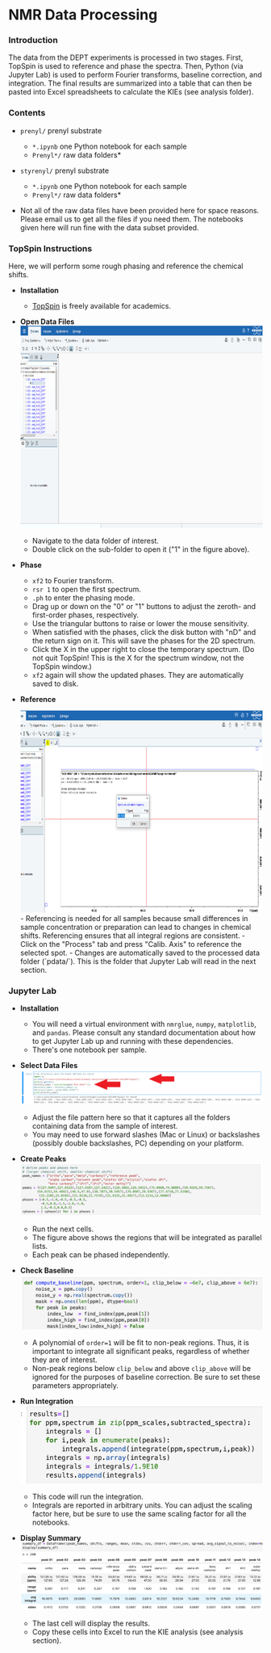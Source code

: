 # NMR Data Processing

### Introduction

The data from the DEPT experiments is processed in two stages.  First, TopSpin is used to reference and phase the spectra.  Then, Python (via Jupyter Lab) is used to perform Fourier transforms, baseline correction, and integration.  The final results are summarized into a table that can then be pasted into Excel spreadsheets to calculate the KIEs (see analysis folder).

### Contents

- `prenyl/` prenyl substrate
	- `*.ipynb` one Python notebook for each sample
	- `Prenyl*/` raw data folders*
	
- `styrenyl/` prenyl substrate
	- `*.ipynb` one Python notebook for each sample
	- `Prenyl*/` raw data folders*

* Not all of the raw data files have been provided here for space reasons.  Please email us to get all the files if you need them.  The notebooks given here will run fine with the data subset provided.

### TopSpin Instructions

Here, we will perform some rough phasing and reference the chemical shifts.

- __Installation__
	- [TopSpin](https://www.bruker.com/protected/en/services/software-downloads/nmr/nmr-topspin-license-for-academia.html) is freely available for academics.

- __Open Data Files__
	<img src="../img/processing1.png" height=400>
	- Navigate to the data folder of interest.
	- Double click on the sub-folder to open it ("1" in the figure above).

- __Phase__
	- `xf2` to Fourier transform.
	- `rsr 1` to open the first spectrum.
	- `.ph` to enter the phasing mode.
	- Drag up or down on the "0" or "1" buttons to adjust the zeroth- and first-order phases, respectively.
	- Use the triangular buttons to raise or lower the mouse sensitivity.
	- When satisfied with the phases, click the disk button with "nD" and the return sign on it.  This will save the phases for the 2D spectrum.
	- Click the X in the upper right to close the temporary spectrum. (Do not quit TopSpin!  This is the X for the spectrum window, not the TopSpin window.)
	- `xf2` again will show the updated phases.  They are automatically saved to disk.

- __Reference__

	<img src="../img/processing2.png" height=400>
	- Referencing is needed for all samples because small differences in sample concentration or preparation can lead to changes in chemical shifts.  Referencing ensures that all integral regions are consistent.
	- Click on the "Process" tab and press "Calib. Axis" to reference the selected spot.
	- Changes are automatically saved to the processed data folder (`pdata/`).  This is the folder that Jupyter Lab will read in the next section.

### Jupyter Lab

- __Installation__
	- You will need a virtual environment with `nmrglue`, `numpy`, `matplotlib`, and `pandas`.  Please consult any standard documentation about how to get Jupyter Lab up and running with these dependencies.
	- There's one notebook per sample.

- __Select Data Files__
	<img src="../img/processing3.png">
	- Adjust the file pattern here so that it captures all the folders containing data from the sample of interest.
	- You may need to use forward slashes (Mac or Linux) or backslashes (possibly double backslashes, PC) depending on your platform.

- __Create Peaks__
	<img src="../img/processing4.png">
	 - Run the next cells.
	 - The figure above shows the regions that will be integrated as parallel lists.
	 - Each peak can be phased independently.

- __Check Baseline__
	<img src="../img/processing5.png">
	- A polynomial of `order=1` will be fit to non-peak regions.  Thus, it is important to integrate all significant peaks, regardless of whether they are of interest.
	- Non-peak regions below `clip_below` and above `clip_above` will be ignored for the purposes of baseline correction.  Be sure to set these parameters appropriately.

- __Run Integration__
 	<img src="../img/processing6.png">
 	- This code will run the integration.
 	- Integrals are reported in arbitrary units.  You can adjust the scaling factor here, but be sure to use the same scaling factor for all the notebooks.
 	
- __Display Summary__
	<img src="../img/processing7.png">
	- The last cell will display the results.
	- Copy these cells into Excel to run the KIE analysis (see analysis section).